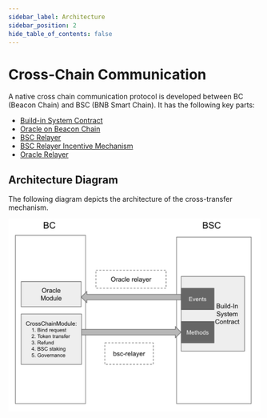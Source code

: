 ```yaml
---
sidebar_label: Architecture
sidebar_position: 2
hide_table_of_contents: false
---
```

# Cross-Chain Communication

A native cross chain communication protocol is developed between BC (Beacon Chain) and BSC (BNB Smart Chain). It has the following key parts:

* [Build-in System Contract](system-contract.md)
* [Oracle on Beacon Chain](oracle-module.md)
* [BSC Relayer](bsc-relayer.md)
* [BSC Relayer Incentive Mechanism](incentives.md)
* [Oracle Relayer](oracle-relayer.md)


## Architecture Diagram
The following diagram depicts the architecture of the cross-transfer mechanism.

![img](../../static/img/cross-transfer-architecture.png)
